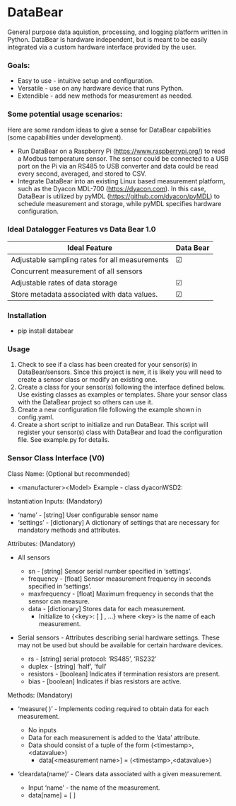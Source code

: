 # DataBear
General purpose data aquistion, processing, and logging platform written in Python.
DataBear is hardware independent, but is meant to be easily integrated via a custom
hardware interface provided by the user.

### Goals:
* Easy to use - intuitive setup and configuration.
* Versatile - use on any hardware device that runs Python.
* Extendible - add new methods for measurement as needed.

### Some potential usage scenarios:
Here are some random ideas to give a sense for DataBear capabilities (some capabilities under development).
* Run DataBear on a Raspberry Pi (https://www.raspberrypi.org/) to read a Modbus temperature sensor.  The sensor could be connected to a USB port on the Pi via an RS485 to USB converter and data could be read every second, averaged, and stored to CSV.
* Integrate DataBear into an existing Linux based measurement platform, such as the Dyacon MDL-700 (https://dyacon.com). In this case, DataBear is utilized by pyMDL (https://github.com/dyacon/pyMDL) to schedule measurement and storage, while pyMDL specifies hardware configuration.

### Ideal Datalogger Features vs Data Bear 1.0
| Ideal Feature                                  | Data Bear       |
| -------------                                  | ---------       |
| Adjustable sampling rates for all measurements | &#9745;         |
| Concurrent measurement of all sensors          |                 |
| Adjustable rates of data storage               | &#9745;         |
| Store metadata associated with data values.    | &#9745;         |

### Installation
* pip install databear

### Usage
1. Check to see if a class has been created for your sensor(s) 
 in DataBear/sensors. Since this project is new, it is likely you 
 will need to create a sensor class or modify an existing one.
2. Create a class for your sensor(s) following the interface defined below.
Use existing classes as examples or templates. Share your sensor class
with the DataBear project so others can use it.
3. Create a new configuration file following the example shown in config.yaml.
4. Create a short script to initialize and run DataBear. This script will 
register your sensor(s) class with DataBear and load the configuration file.
See example.py for details. 

### Sensor Class Interface (V0)
Class Name: (Optional but recommended)
* \<manufacturer>\<Model>	Example - class dyaconWSD2:

Instantiation Inputs: (Mandatory)
* ‘name’ - [string] User configurable sensor name
* ‘settings’ - [dictionary] A dictionary of settings that are necessary for mandatory methods and attributes. 

Attributes: (Mandatory)
* All sensors
    * sn - [string] Sensor serial number specified in ‘settings’.
    * frequency - [float] Sensor measurement frequency in seconds specified     in ‘settings’.
    * maxfrequency - [float] Maximum frequency in seconds that the sensor can   measure. 
    * data - [dictionary] Stores data for each measurement.
        * Initialize to {\<key>: [ ] , ...} where \<key> is the name of each measurement.  

* Serial sensors - Attributes describing serial hardware settings. These may not be used but should be available for certain hardware devices.
    * rs - [string] serial protocol: ‘RS485’, ‘RS232’
    * duplex - [string] ‘half’, ‘full’
    * resistors - [boolean] Indicates if termination resistors are present.
    * bias - [boolean] Indicates if bias resistors are active. 

Methods: (Mandatory)
* ‘measure( )’ - Implements coding required to obtain data for each measurement.
    * No inputs
    * Data for each measurement is added to the ‘data’ attribute.
    * Data should consist of a tuple of the form (\<timestamp>,\<datavalue>)
        * data[\<measurement name>] = (\<timestamp>,\<datavalue>)

* ‘cleardata(name)’ - Clears data associated with a given measurement.
    * Input ‘name’ - the name of the measurement.
    * data[name] = [ ]